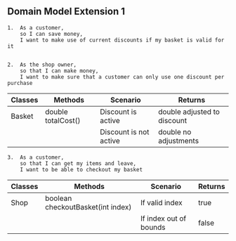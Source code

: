## Domain Model Extension 1

```
1.  As a customer, 
    so I can save money, 
    I want to make use of current discounts if my basket is valid for it


2.  As the shop owner,
    so that I can make money,
    I want to make sure that a customer can only use one discount per purchase
```

| Classes | Methods            | Scenario               | Returns                     |
|---------|--------------------|------------------------|-----------------------------|
| Basket  | double totalCost() | Discount is active     | double adjusted to discount |
|         |                    | Discount is not active | double no adjustments       |


```
3.  As a customer,
    so that I can get my items and leave, 
    I want to be able to checkout my basket 
```

| Classes | Methods                           | Scenario               | Returns |
|---------|-----------------------------------|------------------------|---------|
| Shop    | boolean checkoutBasket(int index) | If valid index         | true    |
|         |                                   | If index out of bounds | false   |
